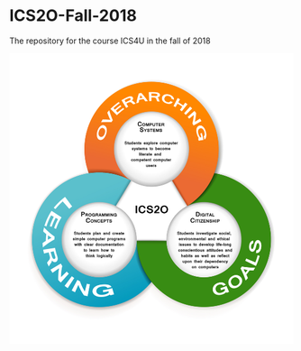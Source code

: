 # ICS2O-Fall-2018
The repository for the course ICS4U in the fall of 2018

![ICS2O Image](https://github.com/AYJ-OCDSB/ICS2O-Fall-2018/blob/master/images/ICS2O.jpg)
